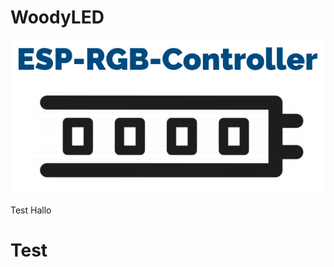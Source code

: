 # WoodyLED

<img src="https://raw.githubusercontent.com/WoodyLetsCode/ESP-RGB-Controller/wifi-setup-captive-portal/ESP-RGB-Controller.png?token=AGUXJOEU5KONXI6XOH24AXC6RG4P4">

Test Hallo
<h1>Test</h1>

